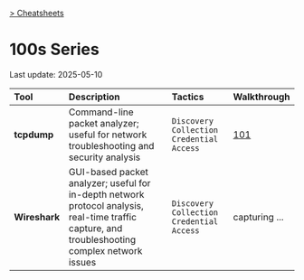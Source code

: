 [> Cheatsheets](https://github.com/january1073/cheatsheets)

# 100s Series

Last update: 2025-05-10

| Tool       | Description | Tactics      | Walkthrough     |
|:-----------|:------------|:-------------|:----------------|
| **tcpdump** | Command-line packet analyzer; useful for network troubleshooting and security analysis | `Discovery` `Collection` `Credential Access` | [101](https://osintteam.blog/tcpdump-101-silently-capturing-your-targets-network-traffic-76b839e64232) |
| **Wireshark** | GUI-based packet analyzer; useful for in-depth network protocol analysis, real-time traffic capture, and troubleshooting complex network issues | `Discovery` `Collection` `Credential Access` | capturing ... ||
